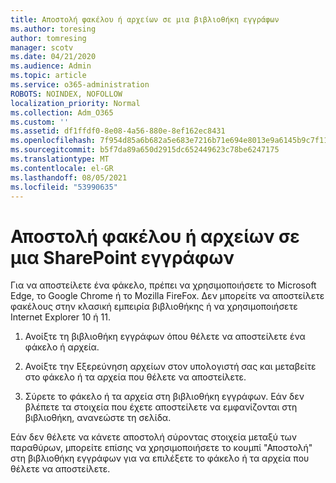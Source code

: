 ```yaml
---
title: Αποστολή φακέλου ή αρχείων σε μια βιβλιοθήκη εγγράφων
ms.author: toresing
author: tomresing
manager: scotv
ms.date: 04/21/2020
ms.audience: Admin
ms.topic: article
ms.service: o365-administration
ROBOTS: NOINDEX, NOFOLLOW
localization_priority: Normal
ms.collection: Adm_O365
ms.custom: ''
ms.assetid: df1ffdf0-8e08-4a56-880e-8ef162ec8431
ms.openlocfilehash: 7f954d85a6b682a5e683e7216b71e694e8013e9a6145b9c7f119d3b2a5b78965
ms.sourcegitcommit: b5f7da89a650d2915dc652449623c78be6247175
ms.translationtype: MT
ms.contentlocale: el-GR
ms.lasthandoff: 08/05/2021
ms.locfileid: "53990635"
---
```

# <a name="upload-a-folder-or-files-to-a-sharepoint-document-library"></a>Αποστολή φακέλου ή αρχείων σε μια SharePoint εγγράφων

Για να αποστείλετε ένα φάκελο, πρέπει να χρησιμοποιήσετε το Microsoft Edge, το Google Chrome ή το Mozilla FireFox. Δεν μπορείτε να αποστείλετε φακέλους στην κλασική εμπειρία βιβλιοθήκης ή να χρησιμοποιήσετε Internet Explorer 10 ή 11.
  
1. Ανοίξτε τη βιβλιοθήκη εγγράφων όπου θέλετε να αποστείλετε ένα φάκελο ή αρχεία.
    
2. Ανοίξτε την Εξερεύνηση αρχείων στον υπολογιστή σας και μεταβείτε στο φάκελο ή τα αρχεία που θέλετε να αποστείλετε.
    
3. Σύρετε το φάκελο ή τα αρχεία στη βιβλιοθήκη εγγράφων. Εάν δεν βλέπετε τα στοιχεία που έχετε αποστείλετε να εμφανίζονται στη βιβλιοθήκη, ανανεώστε τη σελίδα. 
    
Εάν δεν θέλετε να κάνετε αποστολή σύροντας στοιχεία μεταξύ των  παραθύρων, μπορείτε επίσης να χρησιμοποιήσετε το κουμπί "Αποστολή" στη βιβλιοθήκη εγγράφων για να επιλέξετε το φάκελο ή τα αρχεία που θέλετε να αποστείλετε. 
  

